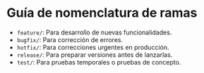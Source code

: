 # Guía de nomenclatura de ramas

- `feature/`: Para desarrollo de nuevas funcionalidades.
- `bugfix/`: Para corrección de errores.
- `hotfix/`: Para correcciones urgentes en producción.
- `release/`: Para preparar versiones antes de lanzarlas.
- `test/`: Para pruebas temporales o pruebas de concepto.
